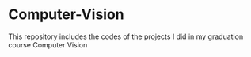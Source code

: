 # Computer-Vision

This repository includes the codes of the projects I did in my graduation course Computer Vision
